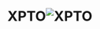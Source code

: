 # XPTO![XPTO](https://user-images.githubusercontent.com/74897346/167149936-26865914-9ebd-48db-b59d-9fbeb8646ed8.png)
